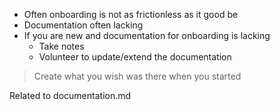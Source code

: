 - Often onboarding is not as frictionless as it good be
- Documentation often lacking
- If you are new and documentation for onboarding is lacking
  - Take notes
  - Volunteer to update/extend the documentation

> Create what you wish was there when you started

Related to documentation.md

